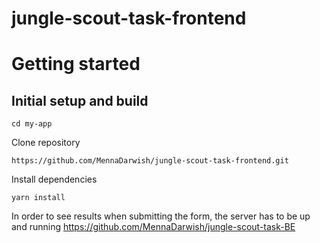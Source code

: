 # jungle-scout-task-frontend

# Getting started


## Initial setup and build
```
cd my-app
```

Clone repository
```
https://github.com/MennaDarwish/jungle-scout-task-frontend.git
```

Install dependencies

```
yarn install
```

In order to see results when submitting the form, the server has to be up and running https://github.com/MennaDarwish/jungle-scout-task-BE
